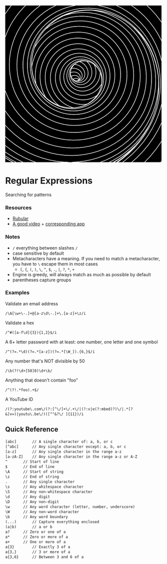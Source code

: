 ![](assets/images/regex.gif)

# Regular Expressions
Searching for patterns

### Resources
* [Rubular](http://rubular.com/)
* [A good video](https://youtu.be/EkluES9Rvak) + [corresponding app](http://leaverou.github.io/regexplained/)

### Notes
* `/` everything between slashes `/`
* case sensitive by default
* Metacharacters have a meaning. If you need to match a metacharacter, you have to `\` escape them in most cases
	* `[`, `{`, `(`, `)`, `\`, `^`, `$`, `.`, `|`, `?`, `*`, `+`
* Engine is greedy, will always match as much as possible by default
* parentheses capture groups

### Examples
Validate an email address

	/\A[\w+\-.]+@[a-z\d\-.]+\.[a-z]+\z/i

Validate a hex

	/^#([a-f\d]{3}){1,2}$/i

A 6+ letter password with at least: one number, one letter and one symbol
	
	/^(?=.*\d)(?=.*[a-z])(?=.*[\W_]).{6,}$/i

Any number that's NOT divisible by 50

	/\b(?!\d+[50]0)\d+\b/

Anything that doesn't contain "foo"

	/^(?!.*foo).+$/

A YouTube ID

	/(?:youtube\.com\/(?:[^\/]+\/.+\/|(?:v|e(?:mbed)?)\/|.*[?&]v=)|youtu\.be\/)([^"&?\/ ]{11})/i

## Quick Reference

	[abc]		// A single character of: a, b, or c
	[^abc]		// Any single character except: a, b, or c
	[a-z]		// Any single character in the range a-z
	[a-zA-Z]	// Any single character in the range a-z or A-Z
	^		// Start of line
	$		// End of line
	\A		// Start of string
	\z		// End of string
	.		// Any single character
	\s		// Any whitespace character
	\S		// Any non-whitespace character
	\d		// Any digit
	\D		// Any non-digit
	\w		// Any word character (letter, number, underscore)
	\W		// Any non-word character
	\b		// Any word boundary
	(...)		// Capture everything enclosed
	(a|b)		// a or b
	a?		// Zero or one of a
	a*		// Zero or more of a
	a+		// One or more of a
	a{3}		// Exactly 3 of a
	a{3,}		// 3 or more of a
	a{3,6}		// Between 3 and 6 of a